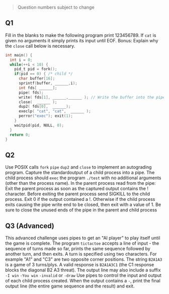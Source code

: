 > Question numbers subject to change

## Q1
Fill in the blanks to make the following program print 123456789. If `cat` is given no arguments it simply prints its input until EOF. Bonus: Explain why the `close` call below is necessary.
````C
int main() {
  int i = 0;
  while(++i < 10) {
    pid_t pid = fork();
    if(pid == 0) { /* child */
      char buffer[16];
      sprintf(buffer, ______,i);
      int fds[ ______];
      pipe( fds);
      write( fds[1], ______,______ ); // Write the buffer into the pipe
      close(  ______ );
      dup2( fds[0],  ______);
      execlp( "cat", "cat",  ______ );
      perror("exec"); exit(1);
    }
    waitpid(pid, NULL, 0);
  }
  return 0;
}
````

## Q2
Use POSIX calls `fork` `pipe` `dup2` and `close` to implement an autograding program. Capture the standardoutput of a child process into a pipe. The child process should `exec` the program `./test` with no additional arguments (other than the process name). In the parent process read from the pipe: Exit the parent process as soon as the captured output contains the ! character. Before exiting the parent process send SIGKILL to the child process. Exit 0 if the output contained a !. Otherwise if the child process exits causing the pipe write end to be closed, then exit with a value of 1. Be sure to close the unused ends of the pipe in the parent and child process

## Q3 (Advanced)
This advanced challenge uses pipes to get an "AI player" to play itself until the game is complete.
The program `tictactoe` accepts a line of input - the sequence of turns made so far, prints the same sequence followed by another turn, and then exits. A turn is specified using two characters. For example "A1" and "C3" are two opposite corner positions. The string `B2A1A3` is a game of 3 turns/plys. A valid response is `B2A1A3C1` (the C1 response blocks the diagonal B2 A3 threat). The output line may also include a suffix `-I win` `-You win` `-invalid` or `-draw`
Use pipes to control the input and output of each child process created. When the output contains a `-`, print the final output line (the entire game sequence and the result) and exit.


